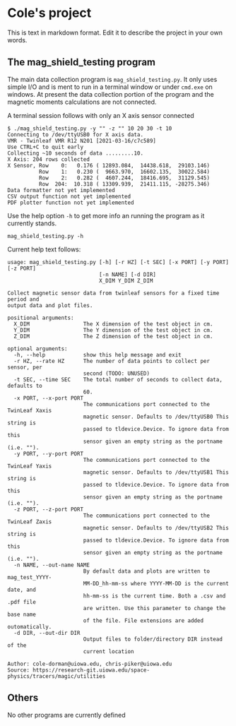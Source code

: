 # Cole's project

This is text in markdown format. Edit it to describe the project
in your own words.


## The mag_shield_testing program

The main data collection program is `mag_shield_testing.py`.  It only
uses simple I/O and is ment to run in a terminal window or under 
`cmd.exe` on windows.  At present the data collection portion of the 
program and the magnetic moments calculations are not connected.

A terminal session follows with only an X axis sensor connected

```
$ ./mag_shield_testing.py -y "" -z "" 10 20 30 -t 10
Connecting to /dev/ttyUSB0 for X axis data.
VMR - Twinleaf VMR R12 N201 [2021-03-16/c7c589]
Use CTRL+C to quit early
Collecting ~10 seconds of data .........10.
X Axis: 204 rows collected
X Sensor, Row    0:   0.176 ( 12893.084,  14438.618,  29103.146)
          Row    1:   0.230 (  9663.970,  16602.135,  30022.584)
          Row    2:   0.282 (  4607.244,  18416.695,  31129.545)
          Row  204:  10.318 ( 13309.939,  21411.115, -28275.346)
Data formatter not yet implemented
CSV output function not yet implemented
PDF plotter function not yet implemented
```

Use the help option `-h` to get more info an running the program as it
currently stands.
```
mag_shield_testing.py -h
```

Current help text follows:
```
usage: mag_shield_testing.py [-h] [-r HZ] [-t SEC] [-x PORT] [-y PORT] [-z PORT]
                             [-n NAME] [-d DIR]
                             X_DIM Y_DIM Z_DIM

Collect magnetic sensor data from twinleaf sensors for a fixed time period and
output data and plot files.

positional arguments:
  X_DIM                 The X dimension of the test object in cm.
  Y_DIM                 The Y dimension of the test object in cm.
  Z_DIM                 The Z dimension of the test object in cm.

optional arguments:
  -h, --help            show this help message and exit
  -r HZ, --rate HZ      The number of data points to collect per sensor, per
                        second (TODO: UNUSED)
  -t SEC, --time SEC    The total number of seconds to collect data, defaults to
                        60.
  -x PORT, --x-port PORT
                        The communications port connected to the TwinLeaf Xaxis
                        magnetic sensor. Defaults to /dev/ttyUSB0 This string is
                        passed to tldevice.Device. To ignore data from this
                        sensor given an empty string as the portname (i.e. "").
  -y PORT, --y-port PORT
                        The communications port connected to the TwinLeaf Yaxis
                        magnetic sensor. Defaults to /dev/ttyUSB1 This string is
                        passed to tldevice.Device. To ignore data from this
                        sensor given an empty string as the portname (i.e. "").
  -z PORT, --z-port PORT
                        The communications port connected to the TwinLeaf Zaxis
                        magnetic sensor. Defaults to /dev/ttyUSB2 This string is
                        passed to tldevice.Device. To ignore data from this
                        sensor given an empty string as the portname (i.e. "").
  -n NAME, --out-name NAME
                        By default data and plots are written to mag_test_YYYY-
                        MM-DD_hh-mm-ss where YYYY-MM-DD is the current date, and
                        hh-mm-ss is the current time. Both a .csv and .pdf file
                        are written. Use this parameter to change the base name
                        of the file. File extensions are added outomatically.
  -d DIR, --out-dir DIR
                        Output files to folder/directory DIR instead of the
                        current location

Author: cole-dorman@uiowa.edu, chris-piker@uiowa.edu
Source: https://research-git.uiowa.edu/space-physics/tracers/magic/utilities
```

## Others
No other programs are currently defined

